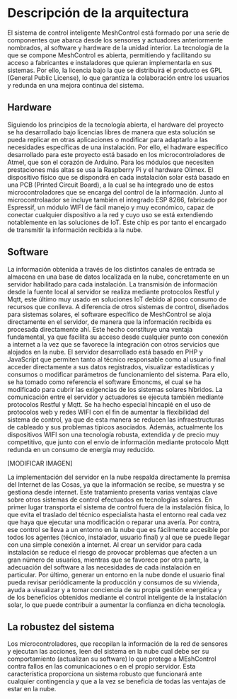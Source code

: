 # Descripción de la arquitectura

El sistema de control inteligente MeshControl está formado por una serie de componentes que abarca desde los sensores y actuadores anteriormente nombrados, al software y hardware de la unidad interior. La tecnología de la que se compone MeshControl es abierta, permitiendo y facilitando su acceso a fabricantes e instaladores que quieran implementarla en sus sistemas. Por ello, la licencia bajo la que se distribuirá el producto es GPL (General Public License), lo que garantiza la colaboración entre los usuarios y redunda en una mejora continua del sistema. 

## Hardware

Siguiendo los principios de la tecnología abierta, el hardware del proyecto se ha desarrollado bajo licencias libres de manera que esta solución se pueda replicar en otras aplicaciones o modificar para adaptarlo a las necesidades específicas de una instalación. Por ello, el hadware específico desarrollado para este proyecto está basado en los microcontroladores de Atmel, que son el corazón de Arduino. Para los módulos que necesiten prestaciones más altas se usa la Raspberry Pi y el hardware Olimex. 
El dispositivo físico que se dispondrá en cada instalación solar está basado en una PCB (Printed Circuit Board), a la cual se ha integrado uno de estos microcontroladores que se encarga del control de la información. Junto al microcontrolaador se incluye también el integrado ESP 8266, fabricado por Espressif, un módulo WIFI de fácil manejo y muy económico, capaz de conectar cualquier dispositivo a la red y cuyo uso se está extendiendo notablemente en las soluciones de IoT. Este chip es por tanto el encargado de transmitir la información recibida a la nube.

## Software

La información obtenida a través de los distintos canales de entrada se almacena en una base de datos localizada en la nube, concretamente en un servidor habilitado para cada instalación. La transmisión de información desde la fuente local al servidor se realiza mediante protocolos Restful y Mqtt, este último muy usado en soluciones IoT debido al poco consumo de recursos que conlleva. A diferencia de otros sistemas de control, diseñados para sistemas solares, el software específico de MeshControl se aloja directamente en el servidor, de manera que la información recibida es procesada directamente ahí. Este hecho constituye una ventaja fundamental, ya que facilita su acceso desde cualquier punto con conexión a internet a la vez que se favorece la integración con otros servicios que alojados en la nube. El servidor desarrollado está basado en PHP y JavaScript que permiten tanto al técnico responsable como al usuario final acceder directamente a sus datos registrados, visualizar estadísticas y consumos o modificar parámetros de funcionamiento del sistema. Para ello, se ha tomado como referencia el software Emoncms, el cual se ha modificado para cubrir las exigencias de los sistemas solares híbridos.
La comunicación entre el servidor y actuadores se ejecuta también mediante protocolos Restful y Mqtt. Se ha hecho especial hincapié en el uso de protocolos web y redes WIFI con el fin de aumentar la flexibilidad del sistema de control, ya que de esta manera se reducen las infraestructuras de cableado y sus problemas típicos asociados. Además, actualmente los dispositivos WIFI son una tecnología robusta, extendida y de precio muy competitivo, que junto con el envío de información mediante protocolo Mqtt redunda en un consumo de energía muy reducido.

[MODIFICAR IMAGEN]

La implementación del servidor en la nube respalda directamente la premisa del Internet de las Cosas, ya que la información se recibe, se muestra y se gestiona desde internet. Este tratamiento presenta varias ventajas clave sobre otros sistemas de control efectuados en tecnologías solares. En primer lugar transporta el sistema de control fuera de la instalación física, lo que evita el traslado del técnico especialista hasta el entorno real cada vez que haya que ejecutar una modificación o reparar una avería. Por contra, ese control se lleva a un entorno en la nube que es fácilmente accesible por todos los agentes (técnico, instalador, usuario final) y al que se puede llegar con una simple conexión a internet. Al crear un servidor para cada instalación se reduce el riesgo de provocar problemas que afecten a un gran número de usuarios, mientras que se favorece por otra parte, la adecuación del software a las necesidades de cada instalación en particular. Por último, generar un entorno en la nube donde el usuario final pueda revisar periódicamente la producción y consumos de su vivienda, ayuda a visualizar y a tomar conciencia de su propia gestión energética y de los beneficios obtenidos mediante el control inteligente de la instalación solar, lo que puede contribuir a aumentar la confianza en dicha tecnología.

## La robustez del sistema
Los microcontroladores, que recopilan la información de la red de sensores y ejecutan las acciones, leen del sistema en la nube cual debe ser su comportamiento (actualizan su software) lo que protege a MEshControl contra fallos en las comunicaciones o en el propio servidor. Esta característica proporciona un sistema robusto que funcionará ante cualquier contingencia y que a la vez se beneficia de todas las ventajas de estar en la nube.
